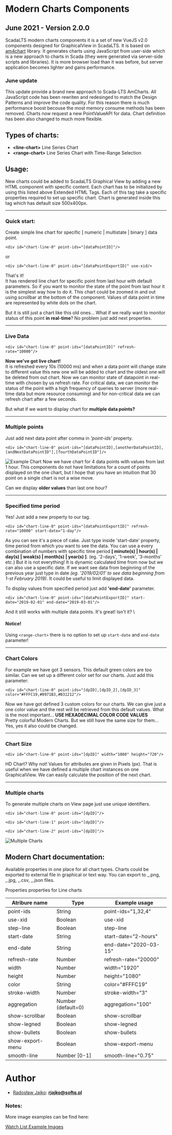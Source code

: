 # Modern Charts Components

## June 2021 - Version 2.0.0

ScadaLTS modern charts components it is a set of new VueJS v2.0 components designed for GraphicalView in ScadaLTS. It is based on [am4chart](https://www.amcharts.com/) library. It generates charts using JavaScript from user-side which is a new approach to charts in Scada (they were generated via server-side scripts and libraries). It is more browser load than it was before, but server application becomes lighter and gains performance.

### June update

This update provide a brand new approach to Scada-LTS AmCharts. All JavaScript code
has been rewriten and redesinged to match the Design Patterns and improve the code
quality. For this reason there is much performance boost becouse the most memory consume methods has been removed. Charts now request a new PointValueAPI for data.
Chart definition has been also changed to much more flexible. 

## Types of charts:

- **\<line-chart>** Line Series Chart
- **\<range-chart>** Line Series Chart with Time-Range Selection

## Usage:

New charts could be added to ScadaLTS Graphical View by adding a new HTML component with specific content. Each chart has to be initialized by using this listed above Extended HTML Tags. Each of this tag take a specific properties required to set up specific chart. Chart is generated inside this tag which has default size 500x400px.

---

### Quick start:

Create simple line chart for specific [ numeric | multistate | binary ] data point.

```
<div id="chart-line-0" point-ids="[dataPointID]"/>
```

or

```
<div id="chart-line-0" point-ids="[dataPointExportID]" use-xid/>
```

That's it!\
It has rendered line chart for specific point from last hour with default parameters. So if you want to monitor the state of the point from last hour it is the simplest way how to do it. This chart could be zoomed in and out using scrollbar at the bottom of the component. Values of data point in time are represented by white dots on the chart.

But it is still just a chart like this old ones... What if we really want to monitor status of this point **in real-time**? No problem just add next properties.

---

### Live Data

```
<div id="chart-line-0" point-ids="[dataPointID]" refresh-rate="10000"/>
```

**Now we've got live chart!**\
It is refreshed every 10s (10000 ms) and when a data point will change state to different value this new one will be added to chart and the oldest one will be deleted from out chart. Now we can monitor state of datapoint in real-time with chosen by us refresh rate. For critical data, we can monitor the status of the point with a high frequency of queries to server (more real-time data but more resource consuming) and for non-critical data we can refresh chart after a few seconds.

But what if we want to display chart for **multiple data points?**

---

### Multiple points

Just add next data point after comma in _'point-ids'_ property.

```
<div id="chart-line-0" point-ids="[dataPointID],[anotherDataPointID],[andNextDataPointID"],[fourthDataPointID"]/>
```

![Example Chart](../../assets/doc/watch_list/MWL_4-DataPoints.gif)
Now we have chart for 4 data points with values from last 1 hour. This components do not have limitations for a count of points displayed on the one chart, but I hope that you have an intuition that 30 point on a single chart is not a wise move.

Can we display **older values** than last one hour?

---

### Specified time period

Yes! Just add a new property to our tag.

```
<div id="chart-line-0" point-ids="[dataPointExportID]" refresh-rate="10000" start-date="1-day"/>
```

As you can see it's a piece of cake. Just type inside 'start-date' property, time period from which you want to see the data. You can use a every combination of numbers with specific time period **[ minute(s) | hour(s) | day(s) | weak(s) | month(s) | year(s) ]**. (eg. '2-days', '1-week', '3-months' etc.) But it is not everything! It is dynamic calculated time from now but we can also use a specific date. If we want see data from beginning of the previous year just type in date _(eg. '2019/02/01' to see data beginning from 1-st February 2019)_. It could be useful to limit displayed data.

To display values from specified period just add **'end-date'** parameter.

```
<div id="chart-line-0" point-ids="[dataPointExportID]" start-date="2019-02-01" end-date="2019-03-01"/>
```

And it still works with multiple data points. It's great! Isn't it? \

#### **Notice!**
Using `<range-chart>` there is no option to set up `start-date` and `end-date` parameter!

---

### Chart Colors

For example we have got 3 sensors. This default green colors are too similar. Can we set up a different color set for our charts. Just add this parameter:

```
<div id="chart-line-0" point-ids="[dpID],[dpID_2],[dpID_3]" color="#FFFC19,#0971B3,#B31212"/>
```

Now we have got defined 3 custom colors for our charts. We can give just a one color value and the rest will be retrieved from this default values. What is the most important... **USE HEXADECIMAL COLOR CODE VALUES**\
Pretty colorful Modern Charts. But we still have the same size for them... Yes, yes it also could be changed.

---

### Chart Size

```
<div id="chart-line-0" point-ids="[dpID]" width="1080" height="720"/>
```

HD Chart? Why not! Values for attributes are given in Pixels (px). That is useful when we have defined a multiple chart instances on one GraphicalView. We can easily calculate the position of the next chart.

---

### Multiple charts

To generate multiple charts on View page just use unique identifiers.

```
<div id="chart-line-0" point-ids="[dpID]"/>

<div id="chart-line-1" point-ids="[dpID]"/>

<div id="chart-line-2" point-ids="[dpID]"/>
```

![Multiple Charts](../../assets/doc/watch_list/MWL_CompareCharts.gif)

## Modern Chart documentation:

Available properties in one place for all chart types. Charts could be exported to external file in graphical or text way. You can export to _.png, _.jpg, _.csv, _.json files.

Properties properties for Line charts

| Atribure name | Type | Example usage |
| --- | --- | --- |
| point-ids | String | point-ids="1,32,4" |
| use-xid | Boolean | use-xid |
| step-line | Boolean | step-line |
| start-date | String | start-date="2-hours" |
| end-date | String | end-date="2020-03-15" |
| refresh-rate | Number | refresh-rate="20000" |
| width | Number | width="1920" |
| height | Number | height="1080" |
| color | String | color="#FFFC19" |
| stroke-width | Number | stroke-width="3" |
| aggregation | Number (default=0) | aggregation="100" |
| show-scrollbar | Boolean | show-scrollbar |
| show-legned | Boolean | show-legned |
| show-bullets | Boolean | show-bullets |
| show-export-menu | Boolean | show-export-menu |
| smooth-line | Number [0-1] | smooth-line="0.75" |


# Author

- [Radosław Jajko](https://github.com/radek2s): **rjajko@softq.pl**

### Notes:

More image examples can be find here:

[Watch List Example Images](../../assets/doc/watch_list/)
